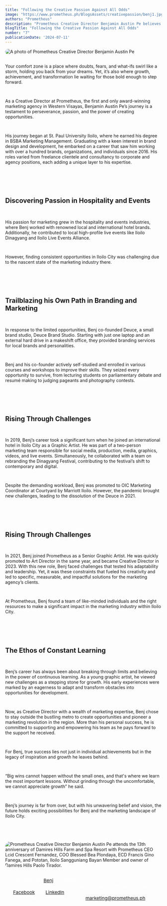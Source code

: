```yaml
---
title: "Following the Creative Passion Against All Odds"
image: "https://www.prometheus.ph/BlogsAssets/creativepassion/benj1.jpg"
authors: "Prometheus"
description: "Prometheus Creative Director Benjamin Austin Pe believes true success lies not just in individual achievements but in the legacy of inspiration and growth he leaves behind."
blogTitle: "Following the Creative Passion Against All Odds"
number: "7"
publicationDate: '2024-07-11'
---
```


<div style="display: flex; flex-direction: column; gap: 1rem;">
  <img src="/BlogsAssets/creativepassion/benj1.jpg" alt="A photo of Prometheus Creative Director Benjamin Austin Pe" style="border-radius: 15px;">
  
  <p className="text-[#FFFFFF] text-[15px] sm:text-[28px] pb-5 sm:pb-10">
    Your comfort zone is a place where doubts, fears, and what-ifs swirl like a storm, holding you back from your dreams. Yet, it’s also where growth, achievement, and transformation lie waiting for those bold enough to step forward.

As a Creative Director at Prometheus, the first and only award-winning marketing agency in Western Visayas, Benjamin Austin Pe’s journey is a testament to perseverance, passion, and the power of creating opportunities.

His journey began at St. Paul University Iloilo, where he earned his degree in BSBA Marketing Management. Graduating with a keen interest in brand design and development, he embarked on a career that saw him working with over a hundred brands, organizations, and individuals since 2016. His roles varied from freelance clientele and consultancy to corporate and agency positions, each adding a unique layer to his expertise.

  </p>

  <h2 className="text-[#FFFFFF] text-[18px] font-bold sm:text-[30px] pt-10 pb-1">
    Discovering Passion in Hospitality and Events
  </h2>

  <p className="text-[#FFFFFF] text-[15px] sm:text-[28px] pb-5 sm:pb-10">
His passion for marketing grew in the hospitality and events industries, where Benj worked with renowned local and international hotel brands. Additionally, he contributed to local high-profile live events like Iloilo Dinagyang and Iloilo Live Events Alliance. 

However, finding consistent opportunities in Iloilo City was challenging due to the nascent state of the marketing industry there.
  </p>
  

  <h2 className="text-[#FFFFFF] text-[18px] font-bold sm:text-[30px] pt-10 pb-1">
Trailblazing his Own Path in Branding and Marketing
  </h2>

  <p className="text-[#FFFFFF] text-[15px] sm:text-[28px] pb-5 sm:pb-10">
In response to the limited opportunities, Benj co-founded Deuce, a small brand studio, Deuce Brand Studio. Starting with just one laptop and an external hard drive in a makeshift office, they provided branding services for local brands and personalities.

Benj and his co-founder actively self-studied and enrolled in various courses and workshops to improve their skills. They seized every opportunity to survive, from lecturing students on parliamentary debate and resumé making to judging pageants and photography contests. 

  </p>
  
  
  <h2 className="text-[#FFFFFF] text-[18px] font-bold sm:text-[30px] pt-10 pb-1">
Rising Through Challenges
  </h2>

  <p className="text-[#FFFFFF] text-[15px] sm:text-[28px] pb-5 sm:pb-10">
In 2019, Benj’s career took a significant turn when he joined an international hotel in Iloilo City as a Graphic Artist. He was part of a two-person marketing team responsible for social media, production, media, graphics, videos, and live events. Simultaneously, he collaborated with a team on rebranding the Dinagyang Festival, contributing to the festival’s shift to contemporary and digital.

Despite the demanding workload, Benj was promoted to OIC Marketing Coordinator at Courtyard by Marriott Iloilo. However, the pandemic brought new challenges, leading to the dissolution of the Deuce in 2021.
  </p>

 <h2 className="text-[#FFFFFF] text-[18px] font-bold sm:text-[30px] pt-10 pb-1">
Rising Through Challenges
  </h2>
  <p className="text-[#FFFFFF] text-[15px] sm:text-[28px] pb-5 sm:pb-10">
In 2021, Benj joined Prometheus as a Senior Graphic Artist. He was quickly promoted to Art Director in the same year, and became Creative Director in 2023. With this new role, Benj faced challenges that tested his adaptability and leadership. Yet, it was these constraints that fueled his creativity and led to specific, measurable, and impactful solutions for the marketing agency’s clients.

At Prometheus, Benj found a team of like-minded individuals and the right resources to make a significant impact in the marketing industry within Iloilo City. 

  </p>
  <h2 className="text-[#FFFFFF] text-[18px] font-bold sm:text-[30px] pt-10 pb-1">
The Ethos of Constant Learning
  </h2>
  <p className="text-[#FFFFFF] text-[15px] sm:text-[28px] pb-5 sm:pb-10">
Benj’s career has always been about breaking through limits and believing in the power of continuous learning. As a young graphic artist, he viewed new challenges as a stepping stone for growth. His early experiences were marked by an eagerness to adapt and transform obstacles into opportunities for development.

Now, as Creative Director with a wealth of marketing expertise, Benj chose to stay outside the bustling metro to create opportunities and pioneer a marketing revolution in the region. More than his personal success, he is committed to supporting and empowering his team as he pays forward to the support he received. 

For Benj, true success lies not just in individual achievements but in the legacy of inspiration and growth he leaves behind.

“Big wins cannot happen without the small ones, and that's where we learn the most important lessons. Without grinding through the uncomfortable, we cannot appreciate growth” he said.

Benj’s journey is far from over, but with his unwavering belief and vision, the future holds exciting possibilities for Benj and the marketing landscape of Iloilo City.
  </p>


  <img src="/BlogsAssets/creativepassion/benj1.jpg" alt="Prometheus Creative Director Benjamin Austin Pe attends the 13th anniversary of Damires Hills Farm and Spa Resort with Prometheus CEO Lcid Crescent Fernandez, COO Blessed Bea Plondaya, ECD Francis Gino Fanega, and Pototan, Iloilo Sangguniang Bayan Member and owner of Damires Hills Paolo Tirador." style="border-radius: 15px;">





<!-- ending links -->
  <div style="color: white; font-size: 15px; display: flex; flex-direction: column; gap: 3.5rem;">
    <ul className="text-[#FFFFFF] sm:text-[15px] flex flex-col gap-5">
      <li className="text-[#FFFFFF] sm:text-[15px]">Connect with <a href="https://www.linkedin.com/in/benjpe/" className="text-blue-500">Benj</a>on LinkedIn.</li>
      <li className="text-[#FFFFFF] sm:text-[15px]">- To learn more about Prometheus, follow its official pages on <a href="https://www.facebook.com/PrometheusPr" className="text-blue-500">Facebook</a> and <a href="https://www.linkedin.com/company/prometheusph/" className="text-blue-500">LinkedIn</a>.</li>
      <li className="text-[#FFFFFF] sm:text-[15px]">- Reach Prometheus via email at <a href="mailto:marketing@prometheus.ph" className="text-blue-500">marketing@prometheus.ph</a>.</li>
    </ul>
  </div>
</div>